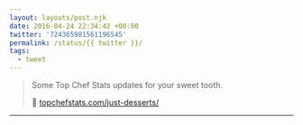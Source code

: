 ```yaml
---
layout: layouts/post.njk
date: 2016-04-24 22:34:42 +00:00
twitter: '724365981561196545'
permalink: /status/{{ twitter }}/
tags: 
  - tweet
---
```


> Some Top Chef Stats updates for your sweet tooth.
> 
> 🍰 [topchefstats.com/just-desserts/](https://topchefstats.com/just-desserts/)

---
